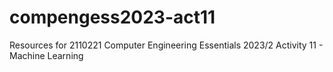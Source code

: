 # compengess2023-act11

Resources for 2110221 Computer Engineering Essentials 2023/2 Activity 11 - Machine Learning
